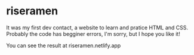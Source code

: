 # riseramen

It was my first dev contact, a website to learn and pratice HTML and CSS.
Probably the code has begginer errors, I'm sorry, but I hope you like it!

You can see the result at riseramen.netlify.app
